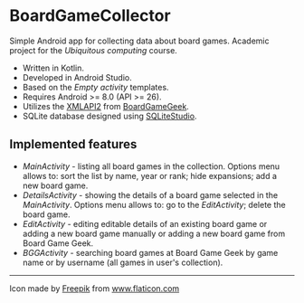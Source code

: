 # BoardGameCollector
Simple Android app for collecting data about board games. Academic project for the *Ubiquitous computing* course.
* Written in Kotlin.
* Developed in Android Studio.
* Based on the *Empty activity* templates.
* Requires Android >= 8.0 (API >= 26).
* Utilizes the <a href="https://boardgamegeek.com/wiki/page/BGG_XML_API2" title="BoardGameGeek">XMLAPI2</a> from <a href="https://boardgamegeek.com/" title="BoardGameGeek">BoardGameGeek</a>.
* SQLite database designed using <a href="https://sqlitestudio.pl/" title="SQLiteStudio">SQLiteStudio</a>.

## Implemented features
* *MainActivity* - listing all board games in the collection. Options menu allows to: sort the list by name, year or rank; hide expansions; add a new board game.
* *DetailsActivity* - showing the details of a board game selected in the *MainActivity*. Options menu allows to: go to the *EditActivity*; delete the board game.
* *EditActivity* - editing editable details of an existing board game or adding a new board game manually or adding a new board game from Board Game Geek.
* *BGGActivity* - searching board games at Board Game Geek by game name or by username (all games in user's collection).

___
Icon made by <a href="https://www.freepik.com" title="Freepik">Freepik</a> from <a href="https://www.flaticon.com/" title="Flaticon">www.flaticon.com</a>
